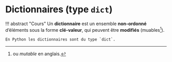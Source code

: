 # Dictionnaires (type `dict`)

!!! abstract "Cours" 
    Un **dictionnaire** est un ensemble **non-ordonné** d’éléments sous la forme **clé-valeur**, qui peuvent être **modifiés** (muables[^3.1]).

    En Python les dictionnaires sont du type `dict`.

[^3.1]: ou *mutable* en anglais.

